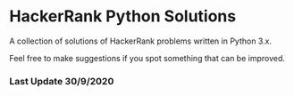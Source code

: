 # HackerRank Python Solutions
A collection of solutions of HackerRank problems written in Python 3.x.

Feel free to make suggestions if you spot something that can be improved.



### Last Update 30/9/2020
